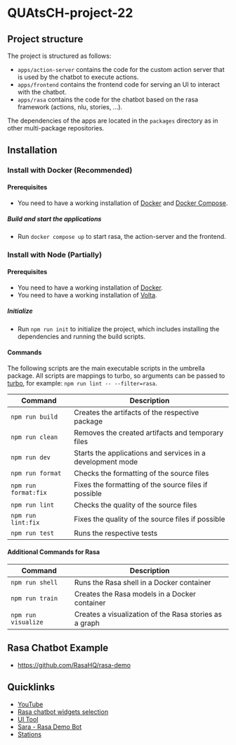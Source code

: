 # QUAtsCH-project-22

## Project structure

The project is structured as follows:

- `apps/action-server` contains the code for the custom action server that is used by the chatbot to execute actions.
- `apps/frontend` contains the frontend code for serving an UI to interact with the chatbot.
- `apps/rasa` contains the code for the chatbot based on the rasa framework (actions, nlu, stories, ...).

The dependencies of the apps are located in the `packages` directory as in other multi-package repositories.

## Installation

### Install with Docker (Recommended)

#### Prerequisites

- You need to have a working installation of [Docker](https://docs.docker.com/install/)
  and [Docker Compose](https://docs.docker.com/compose/install/).

##### Build and start the applications

- Run `docker compose up` to start rasa, the action-server and the frontend.

### Install with Node (Partially)

#### Prerequisites

- You need to have a working installation of [Docker](https://docs.docker.com/install/).
- You need to have a working installation of [Volta](https://docs.volta.sh/guide/getting-started).

##### Initialize

- Run `npm run init` to initialize the project, which includes installing the dependencies and running the build
  scripts.

#### Commands

The following scripts are the main executable scripts in the umbrella package. All scripts are mappings to turbo, so
arguments can be passed to [turbo](https://turbo.build/repo/docs/core-concepts/monorepos/filtering), for
example: `npm run lint -- --filter=rasa`.

| Command              | Description                                                |
|----------------------|------------------------------------------------------------|
| `npm run build`      | Creates the artifacts of the respective package            |
| `npm run clean`      | Removes the created artifacts and temporary files          |
| `npm run dev`        | Starts the applications and services in a development mode |
| `npm run format`     | Checks the formatting of the source files                  |
| `npm run format:fix` | Fixes the formatting of the source files if possible       |
| `npm run lint`       | Checks the quality of the source files                     |
| `npm run lint:fix`   | Fixes the quality of the source files if possible          |
| `npm run test`       | Runs the respective tests                                  |

#### Additional Commands for Rasa

| Command             | Description                                            |
|---------------------|--------------------------------------------------------|
| `npm run shell`     | Runs the Rasa shell in a Docker container              |
| `npm run train`     | Creates the Rasa models in a Docker container          |
| `npm run visualize` | Creates a visualization of the Rasa stories as a graph |

## Rasa Chatbot Example

- https://github.com/RasaHQ/rasa-demo

## Quicklinks

- [YouTube](https://www.youtube.com/watch?v=ZhRo3gfLk90)
- [Rasa chatbot widgets selection](https://forum.rasa.com/t/which-rasa-chatbot-widget-to-use/48616)
- [UI Tool](https://botfront.io/)
- [Sara - Rasa Demo Bot](https://github.com/RasaHQ/rasa-demo)
- [Stations](https://lupo-cloud.de/air-app/stations)